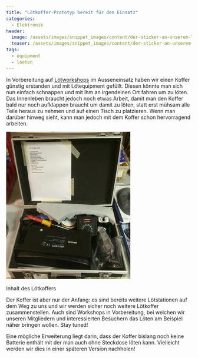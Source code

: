 ```yaml
---
title: "Lötkoffer-Prototyp bereit für den Einsatz"
categories:
  - Elektronik
header:
  image: /assets/images/snippet_images/content/der-sticker-an-unserem-lotkoffer-beschreibt-grob-den-inhalt-und-bietet-einen-qr-code-uber-welchen-man-die-wikiseite-findet.jpeg
  teaser: /assets/images/snippet_images/content/der-sticker-an-unserem-lotkoffer-beschreibt-grob-den-inhalt-und-bietet-einen-qr-code-uber-welchen-man-die-wikiseite-findet.jpeg
tags:
  - equipment
  - loeten
---
```


In Vorbereitung auf [Lötworkshops](http://wiki.starship-factory.ch/Veranstaltungen/Workshops/Elektronik/ "Wikiseite zu unseren Elektronikworkshops") im Ausseneinsatz haben wir einen Koffer günstig erstanden und mit Lötequipment gefüllt. Diesen könnte man sich nun einfach schnappen und mit ihm an irgendeinen Ort fahren um zu löten. Das Innenleben braucht jedoch noch etwas Arbeit, damit man den Koffer bald nur noch aufklappen braucht um damit zu löten, statt erst mühsam alle Teile heraus zu nehmen und auf einen Tisch zu platzieren. Wenn man darüber hinweg sieht, kann man jedoch mit dem Koffer schon hervorragend arbeiten.

![Der Lötkoffer beinhaltet eine Lötstation, einen weiteren Lötkolben, ein Oszilloskop, Reinigungstools, Entlötlitze, Isolierband und eine Inhaltsliste zum Prüfen ob noch alles vorhanden ist.](/assets/images/snippet_images/content/der-lotkoffer-beinhaltet-eine-lotstation-einen-weiteren-lotkolben-ein-oszilloskop-reinigungstools-entlotlitze-isolierband-und-eine-inhaltsliste-zum-prufen-ob-noch-alles-vorhanden-ist.jpeg "Der Lötkoffer beinhaltet eine Lötstation, einen weiteren Lötkolben, ein Oszilloskop, Reinigungstools, Entlötlitze, Isolierband und eine Inhaltsliste zum Prüfen ob noch alles vorhanden ist.")

Inhalt des Lötkoffers

Der Koffer ist aber nur der Anfang: es sind bereits weitere Lötstationen auf dem Weg zu uns und wir werden sicher noch weitere Lötkoffer zusammenstellen. Auch sind Workshops in Vorbereitung, bei welchen wir unseren Mitgliedern und interessierten Besuchern das Löten am Beispiel näher bringen wollen. Stay tuned!

Eine mögliche Erweiterung liegt darin, dass der Koffer bislang noch keine Batterie enthält mit der man auch ohne Steckdose löten kann. Vielleicht werden wir dies in einer späteren Version nachholen!
